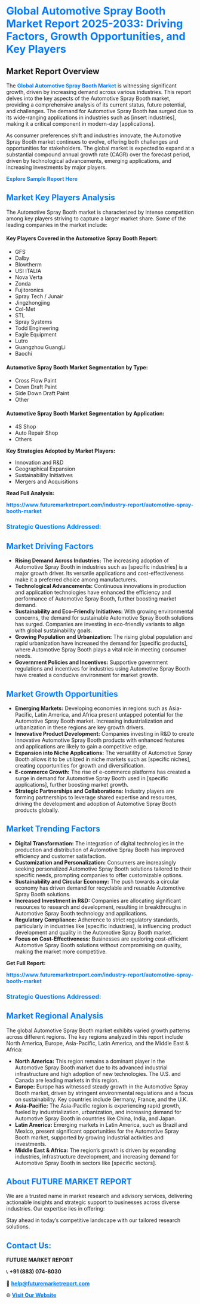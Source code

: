 <h1 style="color: #007BFF;">Global Automotive Spray Booth Market Report 2025-2033: Driving Factors, Growth Opportunities, and Key Players</h1>

<section id="overview">
<h2>Market Report Overview</h2>
<p>The <a href="https://www.futuremarketreport.com/industry-report/automotive-spray-booth-market" style="color: #007BFF; text-decoration: none;"><strong>Global Automotive Spray Booth Market</strong></a> is witnessing significant growth, driven by increasing demand across various industries. This report delves into the key aspects of the Automotive Spray Booth market, providing a comprehensive analysis of its current status, future potential, and challenges. The demand for Automotive Spray Booth has surged due to its wide-ranging applications in industries such as [insert industries], making it a critical component in modern-day [applications].</p>
<p>As consumer preferences shift and industries innovate, the Automotive Spray Booth market continues to evolve, offering both challenges and opportunities for stakeholders. The global market is expected to expand at a substantial compound annual growth rate (CAGR) over the forecast period, driven by technological advancements, emerging applications, and increasing investments by major players.</p>
</section>

<section id="overview">
<p><a href="https://www.futuremarketreport.com/request-sample/reportId=57981" style="color: #007BFF; text-decoration: none;"><strong>Explore Sample Report Here</strong></a></p>
</section>

<section id="key-players">
<h2 style="color: #007BFF;">Market Key Players Analysis</h2>
<p>The Automotive Spray Booth market is characterized by intense competition among key players striving to capture a larger market share. Some of the leading companies in the market include:</p>
<h4>Key Players Covered in the Automotive Spray Booth Report:</h4>
<ul><li>GFS</li><li>Dalby</li><li>Blowtherm</li><li>USI ITALIA</li><li>Nova Verta</li><li>Zonda</li><li>Fujitoronics</li><li>Spray Tech / Junair</li><li>Jingzhongjing</li><li>Col-Met</li><li>STL</li><li>Spray Systems</li><li>Todd Engineering</li><li>Eagle Equipment</li><li>Lutro</li><li>Guangzhou GuangLi</li><li>Baochi</li></ul>
<h4>Automotive Spray Booth Market Segmentation by Type:</h4>
<ul><li>Cross Flow Paint</li><li>Down Draft Paint</li><li>Side Down Draft Paint</li><li>Other</li></ul>

<h4>Automotive Spray Booth Market Segmentation by Application:</h4>
<ul><li>4S Shop</li><li>Auto Repair Shop</li><li>Others</li></ul>
<p><strong>Key Strategies Adopted by Market Players:</strong></p>
<ul>
<li>Innovation and R&D</li>
<li>Geographical Expansion</li>
<li>Sustainability Initiatives</li>
<li>Mergers and Acquisitions</li>
</ul>
</section>

<section>
<p><strong>Read Full Analysis: </strong></p><a href="https://www.futuremarketreport.com/industry-report/automotive-spray-booth-market" style="color: #007BFF; text-decoration: none;"><strong>https://www.futuremarketreport.com/industry-report/automotive-spray-booth-market</strong></a>
<h3 style="color: #007BFF;">Strategic Questions Addressed:</h3>
</section>

<section id="driving-factors">
<h2 style="color: #007BFF;">Market Driving Factors</h2>
<ul>
<li><strong>Rising Demand Across Industries:</strong> The increasing adoption of Automotive Spray Booth in industries such as [specific industries] is a major growth driver. Its versatile applications and cost-effectiveness make it a preferred choice among manufacturers.</li>
<li><strong>Technological Advancements:</strong> Continuous innovations in production and application technologies have enhanced the efficiency and performance of Automotive Spray Booth, further boosting market demand.</li>
<li><strong>Sustainability and Eco-Friendly Initiatives:</strong> With growing environmental concerns, the demand for sustainable Automotive Spray Booth solutions has surged. Companies are investing in eco-friendly variants to align with global sustainability goals.</li>
<li><strong>Growing Population and Urbanization:</strong> The rising global population and rapid urbanization have increased the demand for [specific products], where Automotive Spray Booth plays a vital role in meeting consumer needs.</li>
<li><strong>Government Policies and Incentives:</strong> Supportive government regulations and incentives for industries using Automotive Spray Booth have created a conducive environment for market growth.</li>
</ul>
</section>

<section id="growth-opportunities">
<h2 style="color: #007BFF;">Market Growth Opportunities</h2>
<ul>
<li><strong>Emerging Markets:</strong> Developing economies in regions such as Asia-Pacific, Latin America, and Africa present untapped potential for the Automotive Spray Booth market. Increasing industrialization and urbanization in these regions are key growth drivers.</li>
<li><strong>Innovative Product Development:</strong> Companies investing in R&D to create innovative Automotive Spray Booth products with enhanced features and applications are likely to gain a competitive edge.</li>
<li><strong>Expansion into Niche Applications:</strong> The versatility of Automotive Spray Booth allows it to be utilized in niche markets such as [specific niches], creating opportunities for growth and diversification.</li>
<li><strong>E-commerce Growth:</strong> The rise of e-commerce platforms has created a surge in demand for Automotive Spray Booth used in [specific applications], further boosting market growth.</li>
<li><strong>Strategic Partnerships and Collaborations:</strong> Industry players are forming partnerships to leverage shared expertise and resources, driving the development and adoption of Automotive Spray Booth products globally.</li>
</ul>
</section>

<section id="trending-factors">
<h2 style="color: #007BFF;">Market Trending Factors</h2>
<ul>
<li><strong>Digital Transformation:</strong> The integration of digital technologies in the production and distribution of Automotive Spray Booth has improved efficiency and customer satisfaction.</li>
<li><strong>Customization and Personalization:</strong> Consumers are increasingly seeking personalized Automotive Spray Booth solutions tailored to their specific needs, prompting companies to offer customizable options.</li>
<li><strong>Sustainability and Circular Economy:</strong> The push towards a circular economy has driven demand for recyclable and reusable Automotive Spray Booth solutions.</li>
<li><strong>Increased Investment in R&D:</strong> Companies are allocating significant resources to research and development, resulting in breakthroughs in Automotive Spray Booth technology and applications.</li>
<li><strong>Regulatory Compliance:</strong> Adherence to strict regulatory standards, particularly in industries like [specific industries], is influencing product development and quality in the Automotive Spray Booth market.</li>
<li><strong>Focus on Cost-Effectiveness:</strong> Businesses are exploring cost-efficient Automotive Spray Booth solutions without compromising on quality, making the market more competitive.</li>
</ul>
</section>

<section>
<p><strong>Get Full Report: </strong></p><a href="https://www.futuremarketreport.com/industry-report/automotive-spray-booth-market" style="color: #007BFF; text-decoration: none;"><strong>https://www.futuremarketreport.com/industry-report/automotive-spray-booth-market</strong></a>
<h3 style="color: #007BFF;">Strategic Questions Addressed:</h3>
</section>


<section id="regional-analysis">
<h2 style="color: #007BFF;">Market Regional Analysis</h2>
<p>The global Automotive Spray Booth market exhibits varied growth patterns across different regions. The key regions analyzed in this report include North America, Europe, Asia-Pacific, Latin America, and the Middle East & Africa:</p>
<ul>
<li><strong>North America:</strong> This region remains a dominant player in the Automotive Spray Booth market due to its advanced industrial infrastructure and high adoption of new technologies. The U.S. and Canada are leading markets in this region.</li>
<li><strong>Europe:</strong> Europe has witnessed steady growth in the Automotive Spray Booth market, driven by stringent environmental regulations and a focus on sustainability. Key countries include Germany, France, and the U.K.</li>
<li><strong>Asia-Pacific:</strong> The Asia-Pacific region is experiencing rapid growth, fueled by industrialization, urbanization, and increasing demand for Automotive Spray Booth in countries like China, India, and Japan.</li>
<li><strong>Latin America:</strong> Emerging markets in Latin America, such as Brazil and Mexico, present significant opportunities for the Automotive Spray Booth market, supported by growing industrial activities and investments.</li>
<li><strong>Middle East & Africa:</strong> The region’s growth is driven by expanding industries, infrastructure development, and increasing demand for Automotive Spray Booth in sectors like [specific sectors].</li>
</ul>
</section>

<footer>
<h2 style="color: #007BFF;">About FUTURE MARKET REPORT</h2>
<p>We are a trusted name in market research and advisory services, delivering actionable insights and strategic support to businesses across diverse industries. Our expertise lies in offering:</p>

<p>Stay ahead in today’s competitive landscape with our tailored research solutions.</p>

<h2 style="color: #007BFF;">Contact Us:</h2>
<p><strong>FUTURE MARKET REPORT</strong></p>
<p>📞 <strong>+91 (883) 074-8030</strong></p>
<p>📧 <strong><a href="mailto:help@futuremarketreport.com" style="color: #007BFF;">help@futuremarketreport.com</a></strong></p>
<p>🌐 <strong><a href="https://www.futuremarketreport.com/" style="color: #007BFF;">Visit Our Website</a></strong></p>
</footer>